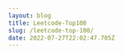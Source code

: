 ```yaml
---
layout: blog
title: Leetcode-Top100
slug: /leetcode-top-100/
date: 2022-07-27T22:02:47.705Z
---
```

